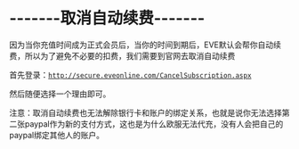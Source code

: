 # -------取消自动续费-------

因为当你充值时间成为正式会员后，当你的时间到期后，EVE默认会帮你自动续费，所以为了避免不必要的扣费，我们需要到官网去取消自动续费

首先登录：[`http://secure.eveonline.com/CancelSubscription.aspx`](http://secure.eveonline.com/CancelSubscription.aspx)

然后随便选择一个理由即可。

注意：取消自动续费也无法解除银行卡和账户的绑定关系，也就是说你无法选择第二张paypal作为新的支付方式，这也是为什么欧服无法代充，没有人会把自己的paypal绑定其他人的账户。

